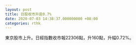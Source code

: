 ```yaml
---
layout: post
title: 日股收市升逾0.7%
date: 2020-07-03 14:38:37.000000000 +08:00
categories: rthk
---
```


東京股市上升。日經指數收市報22306點，升160點，升幅0.72%。
